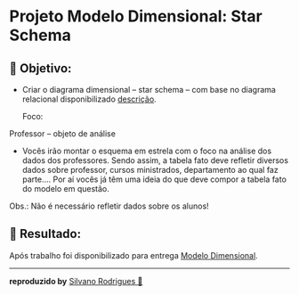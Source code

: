 
#  Projeto Modelo Dimensional: Star Schema

## 📑 Objetivo:

* Criar o diagrama dimensional – star schema – com base no diagrama relacional disponibilizado [descrição](Descrição_do_Desafio.docx).

  Foco:

Professor – objeto de análise

* Vocês irão montar o esquema em estrela com o foco na análise dos dados dos professores. Sendo assim, a tabela fato deve refletir diversos dados sobre professor, cursos ministrados, departamento ao qual faz parte.... Por aí vocês já têm uma ideia do que deve compor a tabela fato do modelo em questão.

Obs.: Não é necessário refletir dados sobre os alunos!
<br/>



## 📑 Resultado:

Após trabalho foi disponibilizado para entrega [Modelo Dimensional](Star_Schema-Desafio_Modelagem_Dimensional-professor.png).
<hr/>

**reproduzido by** [Silvano Rodrigues 🖖](https://github.com/Silvanors)

  
